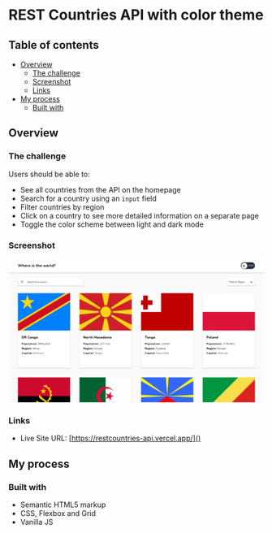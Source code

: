 # REST Countries API with color theme

## Table of contents

- [Overview](#overview)
  - [The challenge](#the-challenge)
  - [Screenshot](#screenshot)
  - [Links](#links)
- [My process](#my-process)
  - [Built with](#built-with)

## Overview

### The challenge

Users should be able to:

- See all countries from the API on the homepage
- Search for a country using an `input` field
- Filter countries by region
- Click on a country to see more detailed information on a separate page
- Toggle the color scheme between light and dark mode

### Screenshot

![](./screenshot.png?raw=true)

### Links

- Live Site URL: [https://restcountries-api.vercel.app/]()

## My process

### Built with

- Semantic HTML5 markup
- CSS, Flexbox and Grid
- Vanilla JS
